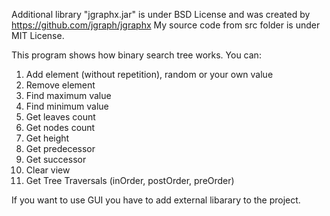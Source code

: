 Additional library "jgraphx.jar" is under BSD License and was created by https://github.com/jgraph/jgraphx
My source code from src folder is under MIT License.

This program shows how binary search tree works.
You can:
1. Add element (without repetition), random or your own value
2. Remove element
3. Find maximum value
4. Find minimum value
5. Get leaves count
6. Get nodes count
7. Get height
8. Get predecessor
9. Get successor
10. Clear view
11. Get Tree Traversals (inOrder, postOrder, preOrder)

If you want to use GUI you have to add external libarary to the project.
